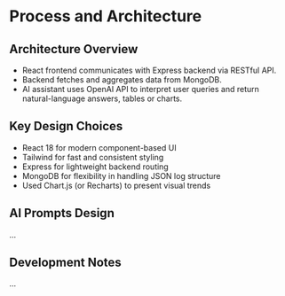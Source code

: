 

# Process and Architecture

## Architecture Overview

- React frontend communicates with Express backend via RESTful API.
- Backend fetches and aggregates data from MongoDB.
- AI assistant uses OpenAI API to interpret user queries and return natural-language answers, tables or charts.


## Key Design Choices

- React 18 for modern component-based UI
- Tailwind for fast and consistent styling
- Express for lightweight backend routing
- MongoDB for flexibility in handling JSON log structure
- Used Chart.js (or Recharts) to present visual trends


## AI Prompts Design
...

## Development Notes
...
